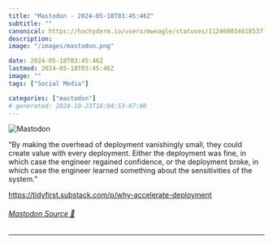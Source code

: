 ```yaml
---
title: "Mastodon - 2024-05-18T03:45:46Z"
subtitle: ""
canonical: https://hachyderm.io/users/mweagle/statuses/112460034618537771
description:
image: "/images/mastodon.png"

date: 2024-05-18T03:45:46Z
lastmod: 2024-05-18T03:45:46Z
image: ""
tags: ["Social Media"]

categories: ["mastodon"]
# generated: 2024-10-23T18:04:53-07:00
---
```

![Mastodon](/images/mastodon.png)

<p>“By making the overhead of deployment vanishingly small, they could create value with every deployment. Either the deployment was fine, in which case the engineer regained confidence, or the deployment broke, in which case the engineer learned something about the sensitivities of the system.”</p><p><a href="https://tidyfirst.substack.com/p/why-accelerate-deployment" target="_blank" rel="nofollow noopener noreferrer" translate="no"><span class="invisible">https://</span><span class="ellipsis">tidyfirst.substack.com/p/why-a</span><span class="invisible">ccelerate-deployment</span></a></p>


###### [Mastodon Source 🐘](https://hachyderm.io/@mweagle/112460034618537771)

___
